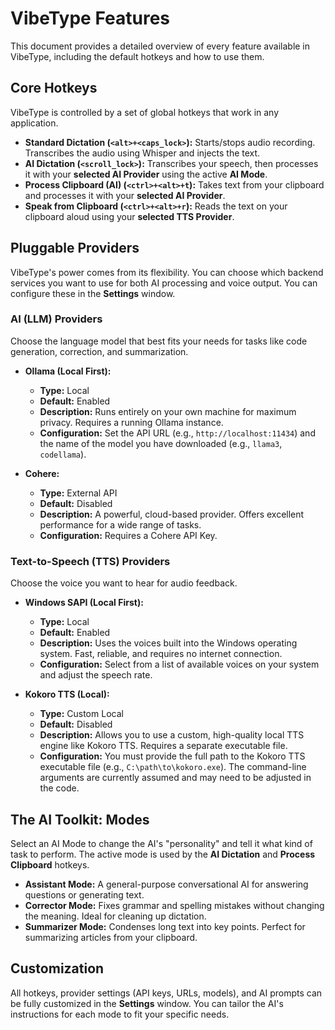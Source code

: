 # VibeType Features

This document provides a detailed overview of every feature available in VibeType, including the default hotkeys and how to use them.

## Core Hotkeys

VibeType is controlled by a set of global hotkeys that work in any application.

*   **Standard Dictation (`<alt>+<caps_lock>`):** Starts/stops audio recording. Transcribes the audio using Whisper and injects the text.
*   **AI Dictation (`<scroll_lock>`):** Transcribes your speech, then processes it with your **selected AI Provider** using the active **AI Mode**.
*   **Process Clipboard (AI) (`<ctrl>+<alt>+t`):** Takes text from your clipboard and processes it with your **selected AI Provider**.
*   **Speak from Clipboard (`<ctrl>+<alt>+r`):** Reads the text on your clipboard aloud using your **selected TTS Provider**.

## Pluggable Providers

VibeType's power comes from its flexibility. You can choose which backend services you want to use for both AI processing and voice output. You can configure these in the **Settings** window.

### AI (LLM) Providers

Choose the language model that best fits your needs for tasks like code generation, correction, and summarization.

*   **Ollama (Local First):**
    *   **Type:** Local
    *   **Default:** Enabled
    *   **Description:** Runs entirely on your own machine for maximum privacy. Requires a running Ollama instance.
    *   **Configuration:** Set the API URL (e.g., `http://localhost:11434`) and the name of the model you have downloaded (e.g., `llama3`, `codellama`).

*   **Cohere:**
    *   **Type:** External API
    *   **Default:** Disabled
    *   **Description:** A powerful, cloud-based provider. Offers excellent performance for a wide range of tasks.
    *   **Configuration:** Requires a Cohere API Key.

### Text-to-Speech (TTS) Providers

Choose the voice you want to hear for audio feedback.

*   **Windows SAPI (Local First):**
    *   **Type:** Local
    *   **Default:** Enabled
    *   **Description:** Uses the voices built into the Windows operating system. Fast, reliable, and requires no internet connection.
    *   **Configuration:** Select from a list of available voices on your system and adjust the speech rate.

*   **Kokoro TTS (Local):**
    *   **Type:** Custom Local
    *   **Default:** Disabled
    *   **Description:** Allows you to use a custom, high-quality local TTS engine like Kokoro TTS. Requires a separate executable file.
    *   **Configuration:** You must provide the full path to the Kokoro TTS executable file (e.g., `C:\path\to\kokoro.exe`). The command-line arguments are currently assumed and may need to be adjusted in the code.

## The AI Toolkit: Modes

Select an AI Mode to change the AI's "personality" and tell it what kind of task to perform. The active mode is used by the **AI Dictation** and **Process Clipboard** hotkeys.

*   **Assistant Mode:** A general-purpose conversational AI for answering questions or generating text.
*   **Corrector Mode:** Fixes grammar and spelling mistakes without changing the meaning. Ideal for cleaning up dictation.
*   **Summarizer Mode:** Condenses long text into key points. Perfect for summarizing articles from your clipboard.

## Customization

All hotkeys, provider settings (API keys, URLs, models), and AI prompts can be fully customized in the **Settings** window. You can tailor the AI's instructions for each mode to fit your specific needs.
